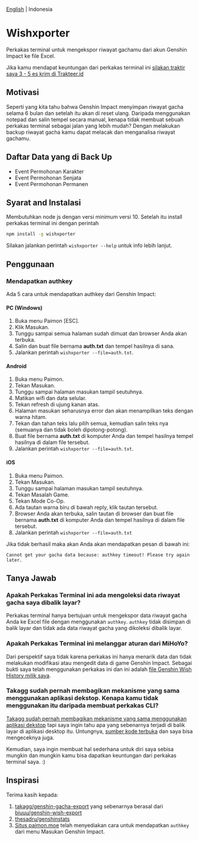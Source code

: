 [English](/README.en-US.md) | Indonesia


# Wishxporter

Perkakas terminal untuk mengekspor riwayat gachamu dari akun Genshin Impact ke file Excel.

Jika kamu mendapat keuntungan dari perkakas terminal ini [silakan traktir saya 3 - 5 es krim di Trakteer.id](https://trakteer.id/satyakresna)

## Motivasi

Seperti yang kita tahu bahwa Genshin Impact menyimpan riwayat gacha selama 6 bulan dan setelah itu akan di reset ulang. Daripada menggunakan notepad dan salin tempel secara manual, kenapa tidak membuat sebuah perkakas terminal sebagai jalan yang lebih mudah? Dengan melakukan backup riwayat gacha kamu dapat melacak dan menganalisa riwayat gachamu.

## Daftar Data yang di Back Up

- Event Permohonan Karakter
- Event Permohonan Senjata
- Event Permohonan Permanen

## Syarat and Instalasi

Membutuhkan node js dengan versi minimum versi 10. Setelah itu install perkakas terminal ini dengan perintah

```bash
npm install -g wishxporter
```

Silakan jalankan perintah `wishxporter --help` untuk info lebih lanjut.

## Penggunaan

### Mendapatkan authkey

Ada 5 cara untuk mendapatkan authkey dari Genshin Impact:

#### **PC (Windows)**

1. Buka menu Paimon [ESC].
2. Klik Masukan.
3. Tunggu sampai semua halaman sudah dimuat dan browser Anda akan terbuka.
4. Salin dan buat file bernama **auth.txt** dan tempel hasilnya di sana.
5. Jalankan perintah `wishxporter --file=auth.txt`.

#### **Android**

1. Buka menu Paimon.
2. Tekan Masukan.
3. Tunggu sampai halaman masukan tampil seutuhnya.
4. Matikan wifi dan data selular.
5. Tekan refresh di ujung kanan atas.
6. Halaman masukan seharusnya error dan akan menampilkan teks dengan warna hitam.
7. Tekan dan tahan teks lalu pilih semua, kemudian salin teks nya (semuanya dan tidak boleh dipotong-potong).
8. Buat file bernama **auth.txt** di komputer Anda dan tempel hasilnya tempel hasilnya di dalam file tersebut.
9. Jalankan perintah `wishxporter --file=auth.txt`.

#### **iOS**

1. Buka menu Paimon.
2. Tekan Masukan.
3. Tunggu sampai halaman masukan tampil seutuhnya.
4. Tekan Masalah Game.
5. Tekan Mode Co-Op.
6. Ada tautan warna biru di bawah reply, klik tautan tersebut.
7. Browser Anda akan terbuka, salin tautan di browser dan buat file bernama **auth.txt** di komputer Anda dan tempel hasilnya di dalam file tersebut.
8. Jalankan perintah `wishxporter --file=auth.txt`

Jika tidak berhasil maka akan Anda akan mendapatkan pesan di bawah ini:

`Cannot get your gacha data because: authkey timeout! Please try again later.`

## Tanya Jawab

### Apakah Perkakas Terminal ini ada mengoleksi data riwayat gacha saya dibalik layar?

Perkakas terminal hanya bertujuan untuk mengekspor data riwayat gacha Anda ke Excel file dengan menggunakan `authkey`. `authkey` tidak disimpan di balik layar dan tidak ada data riwayat gacha yang dikoleksi dibalik layar.

### Apakah Perkakas Terminal ini melanggar aturan dari MiHoYo?

Dari perspektif saya tidak karena perkakas ini hanya menarik data dan tidak melakukan modifikasi atau mengedit data di game Genshin Impact. Sebagai bukti saya telah menggunakan perkakas ini dan ini adalah [file Genshin Wish History milik saya](https://drive.google.com/file/d/1Ny5LRSx4KjuarU6Dvn2S4mv2G9xYsn9O/view?usp=sharing).

### Takagg sudah pernah membagikan mekanisme yang sama menggunakan aplikasi dekstop. Kenapa kamu tidak menggunakan itu daripada membuat perkakas CLI?

[Takagg sudah pernah membagikan mekanisme yang sama menggunakan aplikasi dekstop](https://www.youtube.com/watch?v=EiW5-TwOOtI) tapi saya ingin tahu apa yang sebenarnya terjadi di balik layar di aplikasi desktop itu. Untungnya, [sumber kode terbuka](https://github.com/takagg/genshin-gacha-export) dan saya bisa mengeceknya juga.

Kemudian, saya ingin membuat hal sederhana untuk diri saya sebisa mungkin dan mungkin kamu bisa dapatkan keuntungan dari perkakas terminal saya. :)

## Inspirasi

Terima kasih kepada:

1. [takagg/genshin-gacha-export](https://github.com/takagg/genshin-gacha-export) yang sebenarnya berasal dari [biuuu/genshin-wish-export](https://github.com/biuuu/genshin-wish-export) 
2. [thesadru/genshinstats](https://github.com/thesadru/genshinstats)
3. [Situs paimon.moe](https://paimon.moe/wish) telah menyediakan cara untuk mendapatkan `authkey` dari menu Masukan Genshin Impact.
